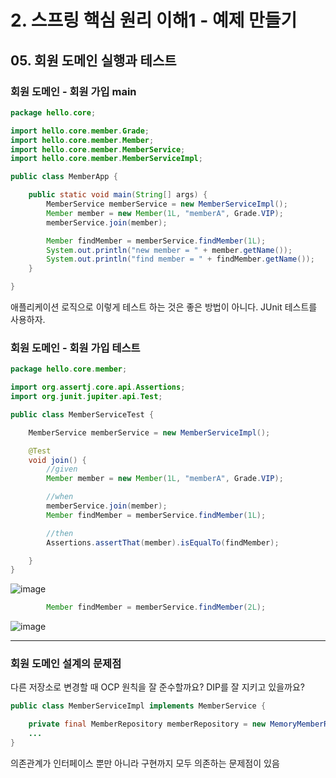 # 2. 스프링 핵심 원리 이해1 - 예제 만들기
## 05. 회원 도메인 실행과 테스트
### 회원 도메인 - 회원 가입 main
```java
package hello.core;

import hello.core.member.Grade;
import hello.core.member.Member;
import hello.core.member.MemberService;
import hello.core.member.MemberServiceImpl;

public class MemberApp {

    public static void main(String[] args) {
        MemberService memberService = new MemberServiceImpl();
        Member member = new Member(1L, "memberA", Grade.VIP);
        memberService.join(member);

        Member findMember = memberService.findMember(1L);
        System.out.println("new member = " + member.getName());
        System.out.println("find member = " + findMember.getName());
    }

}
```
애플리케이션 로직으로 이렇게 테스트 하는 것은 좋은 방법이 아니다. JUnit 테스트를 사용하자.
### 회원 도메인 - 회원 가입 테스트
```java
package hello.core.member;

import org.assertj.core.api.Assertions;
import org.junit.jupiter.api.Test;

public class MemberServiceTest {

    MemberService memberService = new MemberServiceImpl();

    @Test
    void join() {
        //given
        Member member = new Member(1L, "memberA", Grade.VIP);

        //when
        memberService.join(member);
        Member findMember = memberService.findMember(1L);

        //then
        Assertions.assertThat(member).isEqualTo(findMember);

    }
}
```
![image](https://github.com/GYUNGAEEEE/inflearn-Spring/assets/158580466/9ae75901-d585-4328-80eb-01575b1b3c3c)
```java
        Member findMember = memberService.findMember(2L);
```
![image](https://github.com/GYUNGAEEEE/inflearn-Spring/assets/158580466/c03d7619-3601-4454-94dc-1c1bd920b444)
***
### 회원 도메인 설계의 문제점
다른 저장소로 변경할 때 OCP 원칙을 잘 준수할까요? DIP를 잘 지키고 있을까요?
```java
public class MemberServiceImpl implements MemberService {

    private final MemberRepository memberRepository = new MemoryMemberRepository();
    ...
}
```
의존관계가 인터페이스 뿐만 아니라 구현까지 모두 의존하는 문제점이 있음
